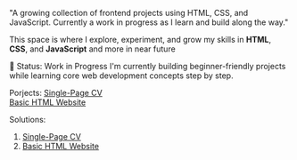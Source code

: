 "A growing collection of frontend projects using HTML, CSS, and JavaScript. Currently a work in progress as I learn and build along the way."

This space is where I explore, experiment, and grow my skills in **HTML**, **CSS**, and **JavaScript** and more in near future

🚧 Status: Work in Progress
I'm currently building beginner-friendly projects while learning core web development concepts step by step.

<p>
Porjects:
<a href="https://roadmap.sh/projects/single-page-cv">Single-Page CV </a><br>
<a href="https://roadmap.sh/projects/basic-html-website">Basic HTML Website</a><br>
</p>

Solutions:
<ol>
  <li><a href="https://github.com/19dishy/FRONTEND/tree/main/01-Single-Page%20CV">Single-Page CV </a></li>
  <li><a href="https://github.com/19dishy/FRONTEND/tree/main/02-Basic%20HTML%20Website">Basic HTML Website</a></li>
</ol>
